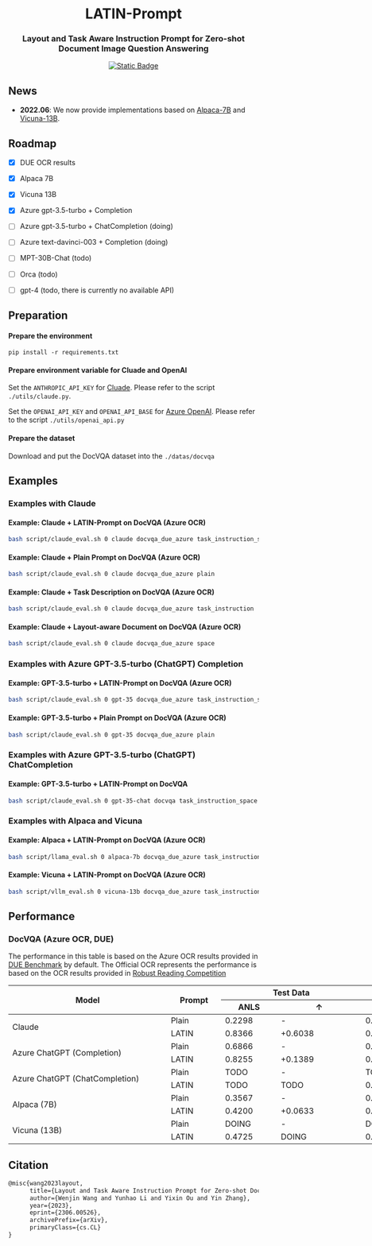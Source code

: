 <h1 align="center">
LATIN-Prompt
</h1>

<h3 align="center">
Layout and Task Aware Instruction Prompt for Zero-shot Document Image Question Answering
</h3>

<p align="center">
  <a href="https://arxiv.org/abs/2306.00526"><img alt="Static Badge" src="https://img.shields.io/badge/arXiv-Paper-<COLOR>.svg"></a>
</p>

## News
- **2022.06**: We now provide implementations based on [Alpaca-7B](https://github.com/tatsu-lab/stanford_alpaca) and [Vicuna-13B](https://github.com/vllm-project/vllm). 

## Roadmap
- [x] DUE OCR results
- [x] Alpaca 7B
- [x] Vicuna 13B
- [x] Azure gpt-3.5-turbo + Completion
- [ ] Azure gpt-3.5-turbo + ChatCompletion (doing)
- [ ] Azure text-davinci-003 + Completion (doing)
- [ ] MPT-30B-Chat (todo)
- [ ] Orca (todo)
- [ ] gpt-4 (todo, there is currently no available API)


## Preparation
#### Prepare the environment
`pip install -r requirements.txt`

#### Prepare environment variable for Cluade and OpenAI
Set the `ANTHROPIC_API_KEY` for [Cluade](https://docs.anthropic.com/claude/docs). Please refer to the script `./utils/claude.py`.

Set the `OPENAI_API_KEY` and `OPENAI_API_BASE` for [Azure OpenAI](https://learn.microsoft.com/en-us/azure/cognitive-services/openai/overview). Please refer to the script `./utils/openai_api.py`

#### Prepare the dataset
Download and put the DocVQA dataset into the `./datas/docvqa`

## Examples
### Examples with Claude

#### Example: Claude + LATIN-Prompt on DocVQA (Azure OCR)
```bash
bash script/claude_eval.sh 0 claude docvqa_due_azure task_instruction_space
```

#### Example: Claude + Plain Prompt on DocVQA (Azure OCR)
```bash
bash script/claude_eval.sh 0 claude docvqa_due_azure plain
```

#### Example: Claude + Task Description on DocVQA (Azure OCR)
```bash
bash script/claude_eval.sh 0 claude docvqa_due_azure task_instruction
```

#### Example: Claude + Layout-aware Document on DocVQA (Azure OCR)
```bash
bash script/claude_eval.sh 0 claude docvqa_due_azure space
```

### Examples with Azure GPT-3.5-turbo (ChatGPT) Completion
#### Example: GPT-3.5-turbo + LATIN-Prompt on DocVQA (Azure OCR)
```bash
bash script/claude_eval.sh 0 gpt-35 docvqa_due_azure task_instruction_space
```

#### Example: GPT-3.5-turbo + Plain Prompt on DocVQA (Azure OCR)
```bash
bash script/claude_eval.sh 0 gpt-35 docvqa_due_azure plain
```

### Examples with Azure GPT-3.5-turbo (ChatGPT) ChatCompletion
#### Example: GPT-3.5-turbo + LATIN-Prompt on DocVQA
```bash
bash script/claude_eval.sh 0 gpt-35-chat docvqa task_instruction_space
```

### Examples with Alpaca and Vicuna
#### Example: Alpaca + LATIN-Prompt on DocVQA (Azure OCR)
```bash
bash script/llama_eval.sh 0 alpaca-7b docvqa_due_azure task_instruction_space
```

#### Example: Vicuna + LATIN-Prompt on DocVQA (Azure OCR)
```bash
bash script/vllm_eval.sh 0 vicuna-13b docvqa_due_azure task_instruction_space
```

## Performance
### DocVQA (Azure OCR, DUE)
The performance in this table is based on the Azure OCR results provided in [DUE Benchmark](https://github.com/due-benchmark) by default.
The Official OCR represents the performance is based on the OCR results provided in [Robust Reading Competition](https://rrc.cvc.uab.es/?com=introduction)
<table style="undefined;table-layout: fixed; width: 1204px">
<colgroup>
<col style="width: 319.2px">
<col style="width: 109.2px">
<col style="width: 112.2px">
<col style="width: 170.2px">
<col style="width: 264.2px">
<col style="width: 229.2px">
</colgroup>
<thead>
  <tr>
    <th rowspan="2">Model</th>
    <th rowspan="2">Prompt</th>
    <th colspan="2">Test Data</th>
    <th colspan="2">Val Data</th>
  </tr>
  <tr>
    <th>ANLS</th>
    <th>↑</th>
    <th>ANLS</th>
    <th>↑</th>
  </tr>
</thead>
<tbody>
  <tr>
    <td rowspan="2">Claude</td>
    <td>Plain</td>
    <td>0.2298</td>
    <td>-</td>
    <td>0.2144</td>
    <td>-</td>
  </tr>
  <tr>
    <td>LATIN</td>
    <td>0.8366</td>
    <td>+0.6038</td>
    <td>0.8311</td>
    <td>+0.6167</td>
  </tr>
  <tr>
    <td rowspan="2">Azure ChatGPT (Completion)</td>
    <td>Plain</td>
    <td>0.6866</td>
    <td>-</td>
    <td>0.6795</td>
    <td>-</td>
  </tr>
  <tr>
    <td>LATIN</td>
    <td>0.8255</td>
    <td>+0.1389</td>
    <td>0.8135</td>
    <td>+0.1340</td>
  </tr>
  <tr>
    <td rowspan="2">Azure ChatGPT (ChatCompletion)</td>
    <td>Plain</td>
    <td>TODO</td>
    <td>-</td>
    <td>TODO</td>
    <td>-</td>
  </tr>
  <tr>
    <td>LATIN</td>
    <td>TODO</td>
    <td>TODO</td>
    <td>0.5954 (Official OCR)</td>
    <td>TODO</td>
  </tr>
  <tr>
    <td rowspan="2">Alpaca (7B)</td>
    <td>Plain</td>
    <td>0.3567</td>
    <td>-</td>
    <td>0.3506</td>
    <td>-</td>
  </tr>
  <tr>
    <td>LATIN</td>
    <td>0.4200</td>
    <td>+0.0633</td>
    <td>0.4304</td>
    <td>+0.0798 </td>
  </tr>
  <tr>
    <td rowspan="2">Vicuna (13B)</td>
    <td>Plain</td>
    <td>DOING</td>
    <td>-</td>
    <td>DOING</td>
    <td>-</td>
  </tr>
  <tr>
    <td>LATIN</td>
    <td>0.4725 </td>
    <td>DOING</td>
    <td>0.4597 </td>
    <td>DOING</td>
  </tr>
</tbody>
</table>

## Citation
```latex
@misc{wang2023layout,
      title={Layout and Task Aware Instruction Prompt for Zero-shot Document Image Question Answering}, 
      author={Wenjin Wang and Yunhao Li and Yixin Ou and Yin Zhang},
      year={2023},
      eprint={2306.00526},
      archivePrefix={arXiv},
      primaryClass={cs.CL}
}
```
